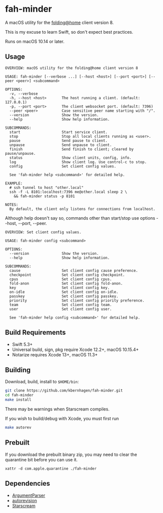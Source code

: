 # fah-minder

A macOS utility for the [folding@home](https://foldingathome.org) client version 8.

This is my excuse to learn Swift, so don't expect best practices.

Runs on macOS 10.14 or later.


## Usage

```
OVERVIEW: macOS utility for the folding@home client version 8

USAGE: fah-minder [--verbose ...] [--host <host>] [--port <port>] [--peer <peer>] <subcommand>

OPTIONS:
  -v, --verbose
  -h, --host <host>       The host running a client. (default: 127.0.0.1)
  -p, --port <port>       The client websocket port. (default: 7396)
  --peer <peer>           Case sensitive peer name starting with "/".
  --version               Show the version.
  --help                  Show help information.

SUBCOMMANDS:
  start                   Start service client.
  stop                    Stop all local clients running as <user>.
  pause                   Send pause to client.
  unpause                 Send unpause to client.
  finish                  Send finish to client; cleared by pause/unpause.
  status                  Show client units, config, info.
  log                     Show client log. Use control-c to stop.
  config                  Set client config values.

  See 'fah-minder help <subcommand>' for detailed help.

EXAMPLE:
  # ssh tunnel to host "other.local"
  ssh -f -L 8101:localhost:7396 me@other.local sleep 2 \
    && fah-minder status -p 8101

NOTES:
  By default, the client only listens for connections from localhost.
```

Although help doesn't say so, commands other than start/stop use options --host, --port, --peer.

```
OVERVIEW: Set client config values.

USAGE: fah-minder config <subcommand>

OPTIONS:
  --version               Show the version.
  --help                  Show help information.

SUBCOMMANDS:
  cause                   Set client config cause preference.
  checkpoint              Set client config checkpoint.
  cpus                    Set client config cpus.
  fold-anon               Set client config fold-anon.
  key                     Set client config key.
  on-idle                 Set client config on-idle.
  passkey                 Set client config passkey.
  priority                Set client config priority preference.
  team                    Set client config team.
  user                    Set client config user.

  See 'fah-minder help config <subcommand>' for detailed help.
```

## Build Requirements

- Swift 5.3+
- Universal build, sign, pkg require Xcode 12.2+, macOS 10.15.4+
- Notarize requires Xcode 13+, macOS 11.3+


## Building

Download, build, install to `$HOME/bin`:

```bash
git clone https://github.com/kbernhagen/fah-minder.git
cd fah-minder
make install
```

There may be warnings when Starscream compiles.

If you wish to build/debug with Xcode, you must first run

```bash
make autorev
```


## Prebuilt

If you download the prebuilt binary zip, you may need to clear the
quarantine bit before you can use it.

    xattr -d com.apple.quarantine ./fah-minder 


## Dependencies

- [ArgumentParser](https://github.com/apple/swift-argument-parser)
- [autorevision](https://autorevision.github.io)
- [Starscream](https://github.com/daltoniam/Starscream)
